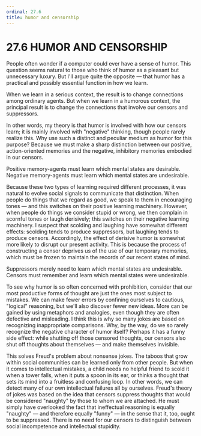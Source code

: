 ```yaml
---
ordinal: 27.6
title: humor and censorship
---
```


# 27.6 HUMOR AND CENSORSHIP

People often wonder if a computer could ever have a sense of humor. This question seems natural to those who think of humor as a pleasant but unnecessary luxury. But I'll argue quite the opposite &mdash; that humor has a practical and possibly essential function in how we learn.

When we learn in a serious context, the result is to change connections among ordinary agents. But when we learn in a humorous context, the principal result is to change the connections that involve our censors and suppressors.

In other words, my theory is that humor is involved with how our censors learn; it is mainly involved with "negative" thinking, though people rarely realize this. Why use such a distinct and peculiar medium as humor for this purpose? Because we must make a sharp distinction between our positive, action-oriented memories and the negative, inhibitory memories embodied in our censors.

Positive memory-agents must learn which mental states are desirable. Negative memory-agents must learn which mental states are undesirable.

Because these two types of learning required different processes, it was natural to evolve social signals to communicate that distinction. When people do things that we regard as good, we speak to them in encouraging tones &mdash; and this switches on their positive learning machinery. However, when people do things we consider stupid or wrong, we then complain in scornful tones or laugh derisively; this switches on their negative learning machinery. I suspect that scolding and laughing have somewhat different effects: scolding tends to produce suppressors, but laughing tends to produce censors. Accordingly, the effect of derisive humor is somewhat more likely to disrupt our present activity. This is because the process of constructing a censor deprives us of the use of our temporary memories, which must be frozen to maintain the records of our recent states of mind.

Suppressors merely need to learn which mental states are undesirable. Censors must remember and learn which mental states were undesirable.

To see why humor is so often concerned with prohibition, consider that our most productive forms of thought are just the ones most subject to mistakes. We can make fewer errors by confining ourselves to cautious, "logical" reasoning, but we'll also discover fewer new ideas. More can be gained by using metaphors and analogies, even though they are often defective and misleading. I think this is why so many jokes are based on recognizing inappropriate comparisons. Why, by the way, do we so rarely recognize the negative character of humor itself? Perhaps it has a funny side effect: while shutting off those censored thoughts, our censors also shut off thoughts about themselves &mdash; and make themselves invisible.

This solves Freud's problem about nonsense jokes. The taboos that grow within social communities can be learned only from other people. But when it comes to intellectual mistakes, a child needs no helpful friend to scold it when a tower falls, when it puts a spoon in its ear, or thinks a thought that sets its mind into a fruitless and confusing loop. In other words, we can detect many of our own intellectual failures all by ourselves. Freud's theory of jokes was based on the idea that censors suppress thoughts that would be considered "naughty" by those to whom we are attached. He must simply have overlooked the fact that ineffectual reasoning is equally "naughty" &mdash; and therefore equally "funny" &mdash; in the sense that it, too, ought to be suppressed. There is no need for our censors to distinguish between social incompetence and intellectual stupidity.
